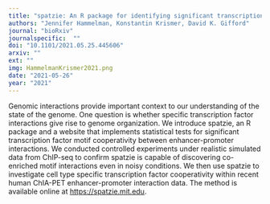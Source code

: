 ```yaml
---
title: "spatzie: An R package for identifying significant transcription factor motif co-enrichment from enhancer-promoter interactions"
authors: "Jennifer Hammelman, Konstantin Krismer, David K. Gifford"
journal: "bioRxiv"
journalspecific:  ""
doi: "10.1101/2021.05.25.445606"
arxiv: ""
ext: ""
img: HammelmanKrismer2021.png
date: "2021-05-26"
year: "2021"
---
```

Genomic interactions provide important context to our understanding of the state of the genome. One question is whether specific transcription factor interactions give rise to genome organization. We introduce spatzie, an R package and a website that implements statistical tests for significant transcription factor motif cooperativity between enhancer-promoter interactions. We conducted controlled experiments under realistic simulated data from ChIP-seq to confirm spatzie is capable of discovering co-enriched motif interactions even in noisy conditions. We then use spatzie to investigate cell type specific transcription factor cooperativity within recent human ChIA-PET enhancer-promoter interaction data. The method is available online at https://spatzie.mit.edu.
